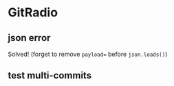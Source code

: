 # GitRadio

## json error

Solved! (forget to remove `payload=` before `json.loads()`)

## test multi-commits